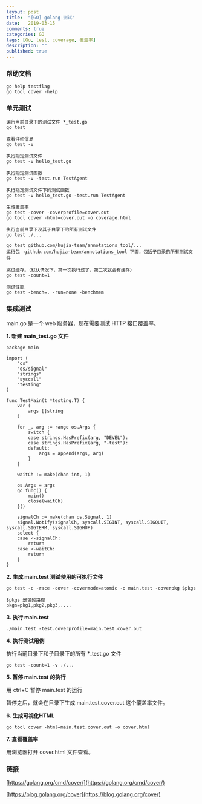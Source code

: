 ```yaml
---
layout: post
title:  "[GO] golang 测试"
date:   2019-03-15
comments: true
categories: GO
tags: [Go, test, coverage, 覆盖率]
description: ""
published: true
---
```


### 帮助文档

```
go help testflag
go tool cover -help
```

### 单元测试

```
运行当前目录下的测试文件 *_test.go
go test
```

```
查看详细信息
go test -v
```

```
执行指定测试文件
go test -v hello_test.go
```

```
执行指定测试函数
go test -v -test.run TestAgent
```

```
执行指定测试文件下的测试函数
go test -v hello_test.go -test.run TestAgent
```

```
生成覆盖率
go test -cover -coverprofile=cover.out
go tool cover -html=cover.out -o coverage.html
```

```
执行当前目录下及其子目录下的所有测试文件
go test ./...
```

```
go test github.com/hujia-team/annotations_tool/...
运行包　github.com/hujia-team/annotations_tool 下面，包括子目录的所有测试文件
```

```
跳过缓存。（默认情况下，第一次执行过了，第二次就会有缓存）
go test -count=1
```

```
测试性能
go test -bench=. -run=none -benchmem
```

### 集成测试

main.go 是一个 web 服务器，现在需要测试 HTTP 接口覆盖率。

**1. 新建 main_test.go 文件**

```golang
package main

import (
	"os"
	"os/signal"
	"strings"
	"syscall"
	"testing"
)

func TestMain(t *testing.T) {
	var (
		args []string
	)

	for _, arg := range os.Args {
		switch {
		case strings.HasPrefix(arg, "DEVEL"):
		case strings.HasPrefix(arg, "-test"):
		default:
			args = append(args, arg)
		}
	}

	waitCh := make(chan int, 1)

	os.Args = args
	go func() {
		main()
		close(waitCh)
	}()

	signalCh := make(chan os.Signal, 1)
	signal.Notify(signalCh, syscall.SIGINT, syscall.SIGQUIT, syscall.SIGTERM, syscall.SIGHUP)
	select {
	case <-signalCh:
		return
	case <-waitCh:
		return
	}
}
```

**2. 生成 main.test 测试使用的可执行文件**

```
go test -c -race -cover -covermode=atomic -o main.test -coverpkg $pkgs
```

```
$pkgs 是包的路径
pkgs=pkg1,pkg2,pkg3,....
```

**3. 执行 main.test**

```
./main.test -test.coverprofile=main.test.cover.out
```

**4. 执行测试用例**

执行当前目录下和子目录下的所有 *_test.go 文件

```
go test -count=1 -v ./...
```

**5. 暂停 main.test 的执行**

用 ctrl+C 暂停 main.test 的运行

暂停之后，就会在目录下生成 main.test.cover.out 这个覆盖率文件。

**6. 生成可视化HTML**

```
go tool cover -html=main.test.cover.out -o cover.html
```

**7. 查看覆盖率**

用浏览器打开 cover.html 文件查看。

### 链接

[https://golang.org/cmd/cover/](https://golang.org/cmd/cover/)

[https://blog.golang.org/cover](https://blog.golang.org/cover)
